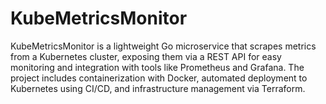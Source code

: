 # KubeMetricsMonitor
KubeMetricsMonitor is a lightweight Go microservice that scrapes metrics from a Kubernetes cluster, exposing them via a REST API for easy monitoring and integration with tools like Prometheus and Grafana. The project includes containerization with Docker, automated deployment to Kubernetes using CI/CD, and infrastructure management via Terraform.
